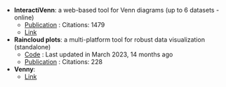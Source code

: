 - **InteractiVenn**: a web-based tool for Venn diagrams (up to 6 datasets - online)
	- [Publication](https://doi.org/10.1186/s12859-015-0611-3) : Citations: 1479
	- [Link](http://www.interactivenn.net/)
- **Raincloud plots**: a multi-platform tool for robust data visualization (standalone)
	- [Code](https://github.com/RainCloudPlots/RainCloudPlots) : Last updated in March 2023, 14 months ago
	- [Publication](https://doi.org/10.12688/wellcomeopenres.15191.2) : Citations: 228
- **Venny**: 
	- [Link](http://bioinfogp.cnb.csic.es/tools/venny/)
